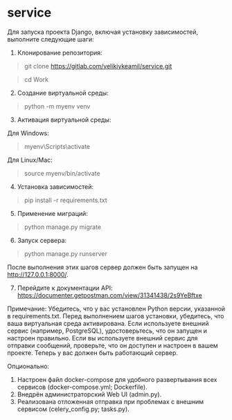 # service

Для запуска проекта Django, включая установку зависимостей, выполните следующие шаги:

1. Клонирование репозитория:

> git clone https://gitlab.com/velikiykeamil/service.git

> cd Work

2. Создание виртуальной среды:
> python -m myenv venv

3. Активация виртуальной среды:

Для Windows:
> myenv\Scripts\activate

Для Linux/Mac:
> source myenv/bin/activate

4. Установка зависимостей:
> pip install -r requirements.txt

5. Применение миграций:
> python manage.py migrate

6. Запуск сервера:

> python manage.py runserver

После выполнения этих шагов сервер должен быть запущен на http://127.0.0.1:8000/.

7. Перейдите к документации API:
https://documenter.getpostman.com/view/31341438/2s9YeBftxe

Примечание:
Убедитесь, что у вас установлен Python версии, указанной в requirements.txt.
Перед выполнением шагов установки, убедитесь, что ваша виртуальная среда активирована.
Если используете внешний сервис (например, PostgreSQL), удостоверьтесь, что он запущен и настроен правильно.
Если вы используете внешний сервис для отправки сообщений, проверьте, что он доступен и настроен в вашем проекте.
Теперь у вас должен быть работающий сервер.

Опционально:

1) Настроен файл docker-compose для удобного развертывания всех сервисов (docker-compose.yml; Dockerfile).
2) Внедрён администраторский Web UI (admin.py).
3) Реализована отложенная отправка при проблемах с внешним сервисом (celery_config.py; tasks.py).
